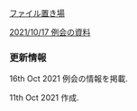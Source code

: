 

[ファイル置き場](files.md)

[2021/10/17 例会の資料](reg-mtg-21oct17.md)


### 更新情報
16th Oct 2021 例会の情報を掲載. 

11th Oct 2021 作成.